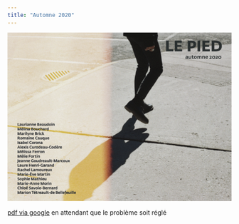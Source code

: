 ```yaml
---
title: "Automne 2020"
---
```


![](couverture.png)

<!--[pdf](le-pied-automne-2020.pdf)-->

[pdf via google](https://drive.google.com/file/d/1SKpEZKlTzT2qNG2fIRu_NA67nZlQ0exK/view?usp=sharing) en attendant que le problème soit réglé

<img src="/publications/numeros/2020/automne/sandrine-corbeil-illustration-3.png" width="400" alt="" />

